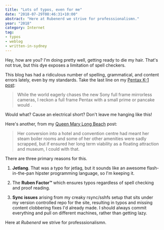 ```yaml
---
title: "Lots of typos, even for me"
date: "2018-07-29T08:46:31+10:00"
abstract: "Here at Rubenerd we strive for professsionalismn."
year: "2018"
category: Internet
tag:
- typos
- weblog
- written-in-sydney
---
```

Hey, how are you? I'm doing pretty well, getting ready to die my hair. That's not true, but this dye exposes a limitation of spell checkers.

This blog has had a ridiculous number of spelling, grammatical, and content errors lately, even by my standards. Take the last line on my [Pentax K-1 post]:

> While the world eagerly chases the new Sony full frame mirrorless cameras, I reckon a full frame Pentax with a small prime or pancake would .

Would what? Cause an electrical short? Don't leave me hanging like this!

Here's another, from my [Queen Mary Long Beach] post:

> Her conversion into a hotel and convention centre had meant her steam boiler rooms and some of her other amenities were sadly scrapped, but if ensured her long term viability as a floating attraction and museum, I could with that.

There are three primary reasons for this.

1. **Jetlang**. That was a typo for jetlag, but it sounds like an awesome flash-in-the-pan hipster programming language, so I'm keeping it.

2. The **Ruben Factor&trade;** which ensures typos regardless of spell checking and proof reading. 

3. **Sync issues** arising from my creaky rsync/sshfs setup that sits under my version controlled repo for the site, resulting in typos and missing content clobbering fixes I'd already made. I should always commit everything and pull on different machines, rather than getting lazy.

Here at *Rubenerd* we strive for professsionalismn.

[Pentax K-1 post]: https://rubenerd.com/the-pentax-k-1-and-their-pancakes/
[Queen Mary Long Beach]: https://rubenerd.com/visiting-the-rms-queen-mary/
[self esteem and NSFW art]: https://rubenerd.com/self-eseteem-nsfw-artists-dai1313/

